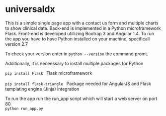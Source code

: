 # universaldx

This is a simple single page app with a contact us form and multiple charts to show clinical data.
Back-end is implemented in a Python microframework Flask. Front-end is developed utillizing Bootrap 3 and Angular 1.4.
To run the app you have to have Python installed on your machine, specificall version 2.7

To check your version enter in
<code>python --version</code>
the command promt.

Additionally, it is neceessary to install multiple packages for Python <br>

<code>pip install Flask </code>  Flask microframework<br>   
<code>pip install flask-triangle </code> Package needed for AngularJS and Flask templating engine (Jinja) integration

To run the app run the run_app script which will start a web server on port 80
<br> <code>python run_app.py </code>


